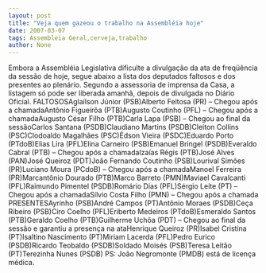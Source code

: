 ```yaml
---
layout: post
title: "Veja quem gazeou o trabalho na Assembléia hoje"
date: 2007-03-07
tags: Assembleia Geral,cerveja,trabalho
author: None
---
```

Embora a Assembléia Legislativa dificulte a divulgação da ata de freqüência da sessão de hoje, segue abaixo a lista dos deputados faltosos e dos presentes ao plenário. 
Segundo a assessoria de imprensa da Casa, a listagem só pode ser liberada amanhã, depois de divulgada no Diário Oficial.
FALTOSOSAglaílson Júnior (PSB)Alberto Feitosa (PR) – Chegou após a chamadaAntônio Figueirôa (PTB)Augusto Coutinho (PFL) – Chegou após a chamadaAugusto César Filho (PTB)Carla Lapa (PSB) – Chegou ao final da sessãoCarlos Santana (PSDB)Claudiano Martins (PSDB)Cleiton Collins (PSC)Clodoaldo Magalhães (PSC)Édson Vieira (PSDC)Eduardo Porto (PTdoB)Elias Lira (PFL)Elina Carneiro (PSB)Emanuel Bringel (PSDB)Everaldo Cabral (PTB) – Chegou após a chamadaIzaías Régis (PTB)José Alves (PAN)José Queiroz (PDT)João Fernando Coutinho (PSB)Lourival Simões (PR)Luciano Moura (PCdoB) – Chegou após a chamadaManoel Ferreira (PR)Marcantônio Dourado (PTB)Marco Barreto (PMN)Maviael Cavalcanti (PFL)Raimundo Pimentel (PSDB)Romário Dias (PFL)Sérgio Leite (PT) – Chegou após a chamadaSílvio Costa Filho (PMN) – Chegou após a chamada
PRESENTESAyrinho (PSB)André Campos (PT)Antônio Moraes (PSDB)Ceça Ribeiro (PSB)Ciro Coelho (PFL)Eriberto Medeiros (PTdoB)Esmeraldo Santos (PTB)Geraldo Coelho (PTB)Guilherme Uchôa (PDT) – Chegou ao final da sessão e garantiu a presença na ataHenrique Queiroz (PR)Isabel Cristina (PT)Isaltino Nascimento (PT)Miriam Lacerda (PFL)Pedro Eurico (PSDB)Ricardo Teobaldo (PSDB)Soldado Moisés (PSB)Teresa Leitão (PT)Terezinha Nunes (PSDB)
PS: João Negromonte (PMDB) está de licença médica. 